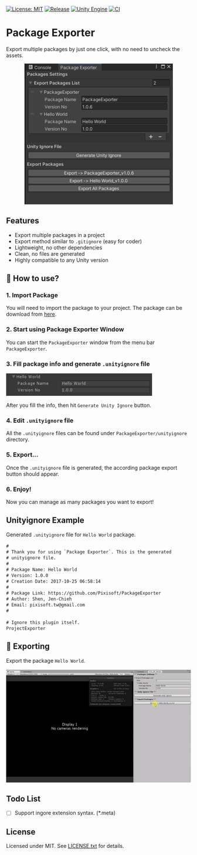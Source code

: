 [![License: MIT](https://img.shields.io/badge/License-MIT-green.svg)](https://opensource.org/licenses/MIT)
[![Release](https://img.shields.io/github/release/Pixisoft/PackageExporter.svg?logo=github)](https://github.com/Pixisoft/UnityPackageExporter/releases/latest)
[![Unity Engine](https://img.shields.io/badge/unity-2021.1.1f1-black.svg?style=flat&logo=unity&cacheSeconds=2592000)](https://unity3d.com/get-unity/download/archive)
[![CI](https://github.com/Pixisoft/PackageExporter/actions/workflows/build.yml/badge.svg)](https://github.com/Pixisoft/PackageExporter/actions/workflows/build.yml)

# Package Exporter

Export multiple packages by just one click, with no need to uncheck the assets.

<p align="center">
  <img src="./etc/package-manage.png"/>
</p>

## Features

* Export multiple packages in a project
* Export method similar to `.gitignore` (easy for coder)
* Lightweight, no other dependencies
* Clean, no files are generated
* Highly compatible to any Unity version

## :hammer: How to use?

### 1. Import Package

You will need to import the package to your project. The package 
can be download from [here](https://github.com/Pixisoft/PackageExporter/releases).

### 2. Start using Package Exporter Window

You can start the `PackageExporter` window from the menu bar `PackageExporter`.

### 3. Fill package info and generate `.unityignore` file

<img src="./etc/package-info.png"/>

After you fill the info, then hit `Generate Unity Ignore` button.

### 4. Edit `.unityignore` file

All the `.unityignore` files can be found under `PackageExporter/unityignore`
directory. 

### 5. Export...

Once the `.unityignore` file is generated, the according package 
export button should appear.

### 6. Enjoy! ###

Now you can manage as many packages you want to export!


## Unityignore Example

Generated `.unityignore` file for `Hello World` package.

```
# 
# Thank you for using `Package Exporter`. This is the generated 
# unityignore file.
# 
# Package Name: Hello World
# Version: 1.0.0
# Creation Date: 2017-10-25 06:58:14 
# 
# Package Link: https://github.com/Pixisoft/PackageExporter
# Author: Shen, Jen-Chieh
# Email: pixisoft.tw@gmail.com
# 

# Ignore this plugin itself.
ProjectExporter

```

## :rocket: Exporting

Export the package `Hello World`.

<p>
  <img src="./etc/export-package.gif"/>
</p>

## Todo List

- [ ] Support ingore extension syntax. (*.meta)

## License

Licensed under MIT. See [LICENSE.txt](https://github.com/Pixisoft/PackageExporter/blob/master/LICENSE.txt) for details.
